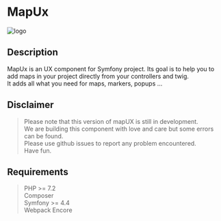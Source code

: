 # MapUx
![logo](http://frvaillant.com/mapux/logo_mapux.svg)

## Description

MapUx is an UX component for Symfony project. Its goal is to help you to add maps in your project directly from your controllers and twig.  
It adds all what you need for maps, markers, popups ...

## Disclaimer

> Please note that this version of mapUX is still in development.  
> We are building this component with love and care but some errors can be found.  
> Please use github issues to report any problem encountered.  
> Have fun.  

## Requirements
> PHP >= 7.2  
> Composer  
> Symfony >= 4.4  
> Webpack Encore  
